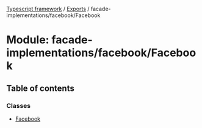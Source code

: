 [Typescript framework](../index.md) / [Exports](../modules.md) / facade-implementations/facebook/Facebook

# Module: facade-implementations/facebook/Facebook

## Table of contents

### Classes

- [Facebook](../classes/facade_implementations_facebook_Facebook.Facebook.md)
